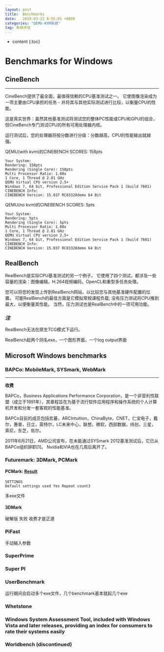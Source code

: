 ```yaml
---
layout: post
title:  Benchmarks
date:   2019-03-22 8:55:01 +0800
categories: "QEMU-KVM系统"
tag: 系统评估
---
```

* content
{:toc}


# Benchmarks for Windows

## CineBench
---
CineBench提供了最全面，最值得信赖的CPU基准测试之一。 它使图像渲染成为一项主要由CPU承担的任务 - 并将其与其他实际测试进行比较，以衡量CPU的性能。

这是真实世界：虽然其他基准测试将测试您的整体PC性能或CPU和GPU的组合，但CineBench专门测试CPU的所有可用处理器内核。

运行测试后，您的处理器将按分数进行分级：分数越高，CPU的性能输出就越强。

QEMU(with kvm)的CINEBENCH SCORES: 158pts

```shell
Your System: 
Rendering: 158pts
Rendering (Single Core): 158pts
Multi Processor Ratio: 1.00x
1 Core, 1 Thread @ 2.81 GHz
QEMU Virtual CPU version 2.5+
Windows 7, 64 bit, Professional Edition Service Pack 1 (build 7601)
CINEBENCH Info:
CINEBENCH Version: 15.037 RC83328demo 64 Bit
```

QEMU(no kvm)的CINEBENCH SCORES: 5pts

```shell
Your System: 
Rendering: 5pts
Rendering (Single Core): 5pts
Multi Processor Ratio: 1.00x
1 Core, 1 Thread @ 2.81 GHz
QEMU Virtual CPU version 2.5+
Windows 7, 64 bit, Professional Edition Service Pack 1 (build 7601)
CINEBENCH Info:
CINEBENCH Version: 15.037 RC83328demo 64 Bit
```

## RealBench

RealBench是实际CPU基准测试的另一个例子。 它使用了四个测试，都涉及一些容量的渲染：图像编辑，H.264视频编码，OpenCL和重型多任务处理。

您可以将您的发现上传到RealBench网站，以比较您与其他基准硬件配置的位置。 可能RealBench的最佳方面是它模拟常规课程负载; 没有压力测试将CPU推到最大，以便衡量其性能。 当然，压力测试也是RealBench中的一项可用功能。

### *注*

RealBench无法在原生TCG模式下运行。

RealBench起两个同名exe，一个图形界面，一个log output界面

## Microsoft Windows benchmarks
### BAPCo: MobileMark, SYSmark, WebMark
---
**收费**

BAPCo，Business Applications Performance Corporation，是一个非营利性联盟（成立于1991年），其章程旨在为基于流行软件应用程序和操作系统的个人计算机开发和分发一套客观的性能基准。

BAPCo目前的成员包括宏碁，ARCIntuition，ChinaByte，CNET，仁宝电子，戴尔，惠普，日立，英特尔，LC未来中心，联想，微软，西部数据，纬创，三星，索尼，东芝，佐尔。

2011年6月21日，AMD公司宣布，在未能通过SYSmark 2012基准测试后，它已从BAPCo组织辞职[1]。 Nvidia和VIA也在几周后离开了。

### Futuremark: 3DMark, PCMark
#### PCMark: [Result](https://www.3dmark.com/pcm7/1173102#)


```shell
SETTINGS
Default settings used Yes Repeat count3
```

多exe文件

#### 3DMark

破解版 失败 收费才是正道

### PiFast
手动输入参数
### SuperPrime
### Super PI
### UserBenchmark

运行期间会启动多个exe文件，几个benchmark基本就起几个exe

### Whetstone
### Windows System Assessment Tool, included with Windows Vista and later releases, providing an index for consumers to rate their systems easily
### Worldbench (discontinued)